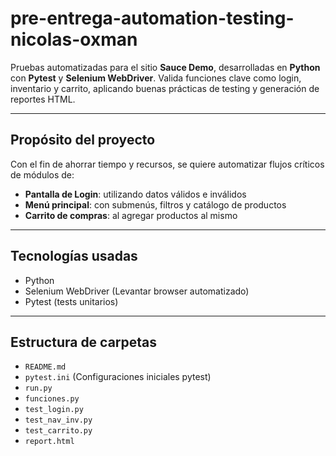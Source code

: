# pre-entrega-automation-testing-nicolas-oxman

Pruebas automatizadas para el sitio **Sauce Demo**, desarrolladas en **Python** con **Pytest** y **Selenium WebDriver**. Valida funciones clave como login, inventario y carrito, aplicando buenas prácticas de testing y generación de reportes HTML.

---

## Propósito del proyecto

Con el fin de ahorrar tiempo y recursos, se quiere automatizar flujos críticos de módulos de:

- **Pantalla de Login**: utilizando datos válidos e inválidos  
- **Menú principal**: con submenús, filtros y catálogo de productos  
- **Carrito de compras**: al agregar productos al mismo  

---

## Tecnologías usadas

- Python  
- Selenium WebDriver (Levantar browser automatizado)  
- Pytest (tests unitarios)  

---

## Estructura de carpetas

- `README.md`  
- `pytest.ini` (Configuraciones iniciales pytest)
- `run.py`  
- `funciones.py`  
- `test_login.py`  
- `test_nav_inv.py`  
- `test_carrito.py`  
- `report.html` 